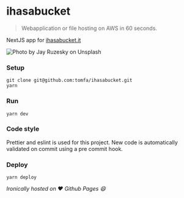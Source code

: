 # ihasabucket

> Webapplication or file hosting on AWS in 60 seconds. 

NextJS app for [ihasabucket.it](https://ihasabucket.it)

![Photo by Jay Ruzesky on Unsplash](https://user-images.githubusercontent.com/1502702/92998877-e9e1cc00-f51c-11ea-98e6-331460921cde.jpg)

### Setup

```
git clone git@github.com:tomfa/ihasabucket.git
yarn
```

### Run

```
yarn dev
```

### Code style

Prettier and eslint is used for this project. 
New code is automatically validated on commit using a pre commit hook.

### Deploy

```
yarn deploy
```

_Ironically hosted on :heart: Github Pages :smile:_ 
